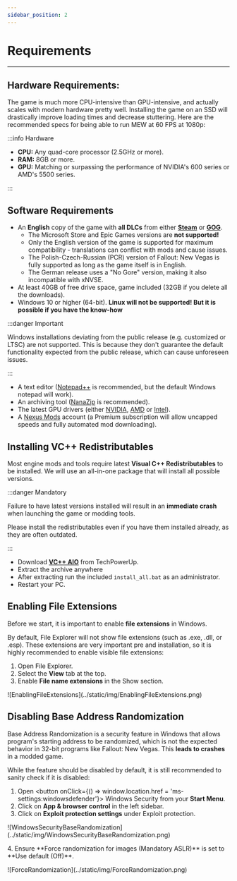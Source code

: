```yaml
---
sidebar_position: 2
---
```


# Requirements

---

## Hardware Requirements:

The game is much more CPU-intensive than GPU-intensive, and actually scales with modern hardware pretty well. Installing the game on an SSD will drastically improve loading times and decrease stuttering. Here are the recommended specs for being able to run MEW at 60 FPS at 1080p:

:::info Hardware

- **CPU:** Any quad-core processor (2.5GHz or more).
- **RAM:** 8GB or more.
- **GPU:** Matching or surpassing the performance of NVIDIA's 600 series or AMD's 5500 series.

:::

## Software Requirements

- An **English** copy of the game with **all DLCs** from either **[Steam](https://store.steampowered.com/sub/13435/)** or **[GOG](https://www.gog.com/en/game/fallout_new_vegas_ultimate_edition)**.
    - The Microsoft Store and Epic Games versions are **not supported!**
    - Only the English version of the game is supported for maximum compatibility - translations can conflict with mods and cause issues.
    - The Polish-Czech-Russian (PCR) version of Fallout: New Vegas is fully supported as long as the game itself is in English.
    - The German release uses a "No Gore" version, making it also incompatible with xNVSE.
- At least 40GB of free drive space, game included (32GB if you delete all the downloads).
- Windows 10 or higher (64-bit). **Linux will not be supported! But it is possible if you have the know-how**

:::danger Important 

Windows installations deviating from the public release (e.g. customized or LTSC) are not supported. This is because they don't guarantee the default functionality expected from the public release, which can cause unforeseen issues.

:::

- A text editor ([Notepad++](https://notepad-plus-plus.org/) is recommended, but the default Windows notepad will work).
- An archiving tool ([NanaZip](https://apps.microsoft.com/store/detail/nanazip/9N8G7TSCL18R?hl=en-us&gl=us) is recommended).
- The latest GPU drivers (either [NVIDIA](https://www.nvidia.com/Download/index.aspx), [AMD](https://www.amd.com/en/support) or [Intel](https://www.intel.com/content/www/us/en/search.html#q=&sort=relevancy&f:@tabfilter=[Downloads]&f:@stm_10385_en=[Graphics])).
- A [Nexus Mods](https://users.nexusmods.com/register) account (a Premium subscription will allow uncapped speeds and fully automated mod downloading).



## Installing VC++ Redistributables

Most engine mods and tools require latest **Visual C++ Redistributables** to be installed. We will use an all-in-one package that will install all possible versions.

:::danger Mandatory

Failure to have latest versions installed will result in an **immediate crash** when launching the game or modding tools.

Please install the redistributables even if you have them installed already, as they are often outdated.

:::

- Download **[VC++ AIO](https://www.techpowerup.com/download/visual-c-redistributable-runtime-package-all-in-one/)** from TechPowerUp.
- Extract the archive anywhere
- After extracting run the included `install_all.bat` as an administrator.
- Restart your PC.


## Enabling File Extensions

Before we start, it is important to enable **file extensions** in Windows.

By default, File Explorer will not show file extensions (such as .exe, .dll, or .esp). These extensions are very important pre and installation, so it is highly recommended to enable visible file extensions:


1. Open File Explorer.
2. Select the **View** tab at the top.
3. Enable **File name extensions** in the Show section.
<p>![EnablingFileExtensions](../static/img/EnablingFileExtensions.png)</p>

## Disabling Base Address Randomization

Base Address Randomization is a security feature in Windows that allows program's starting address to be randomized, which is not the expected behavior in 32-bit programs like Fallout: New Vegas. This **leads to crashes** in a modded game.

While the feature should be disabled by default, it is still recommended to sanity check if it is disabled:


1. Open <button onClick={() => window.location.href = 'ms-settings:windowsdefender'}> Windows Security </button> from your **Start Menu**.
2. Click on **App & browser control** in the left sidebar.
3. Click on **Exploit protection settings** under Exploit protection.
<p>![WindowsSecurityBaseRandomization](../static/img/WindowsSecurityBaseRandomization.png)</p>
4. Ensure **Force randomization for images (Mandatory ASLR)** is set to **Use default (Off)**.
<p>![ForceRandomization](../static/img/ForceRandomization.png)</p>



